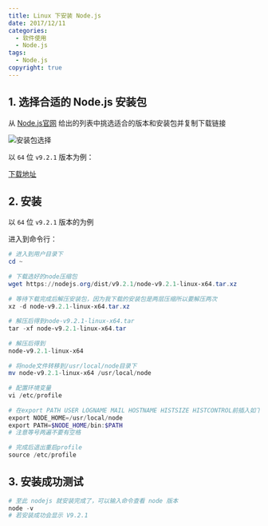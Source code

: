 ```yaml
---
title: Linux 下安装 Node.js
date: 2017/12/11
categories:
  - 软件使用
  - Node.js
tags:
  - Node.js
copyright: true
---
```


## 1. 选择合适的 Node.js 安装包

从 [Node.js官网][1] 给出的列表中挑选适合的版本和安装包并复制下载链接

![安装包选择][2]

以 `64` 位 `v9.2.1` 版本为例：

[下载地址][3]

## 2. 安装

以 `64` 位 `v9.2.1` 版本的为例

进入到命令行：

```powershell
# 进入到用户目录下
cd ~   
 
# 下载选好的node压缩包
wget https://nodejs.org/dist/v9.2.1/node-v9.2.1-linux-x64.tar.xz
 
# 等待下载完成后解压安装包，因为我下载的安装包是两层压缩所以要解压两次
xz -d node-v9.2.1-linux-x64.tar.xz
 
# 解压后得到node-v9.2.1-linux-x64.tar
tar -xf node-v9.2.1-linux-x64.tar
 
# 解压后得到
node-v9.2.1-linux-x64
 
# 将node文件转移到/usr/local/node目录下
mv node-v9.2.1-linux-x64 /usr/local/node
 
# 配置环境变量
vi /etc/profile
 
# 在export PATH USER LOGNAME MAIL HOSTNAME HISTSIZE HISTCONTROL前插入如下代码：
export NODE_HOME=/usr/local/node
export PATH=$NODE_HOME/bin:$PATH
# 注意等号两遍不要有空格
 
# 完成后退出重启profile
source /etc/profile
```

## 3. 安装成功测试

```powershell
# 至此 nodejs 就安装完成了，可以输入命令查看 node 版本
node -v
# 若安装成功会显示 V9.2.1
```

[1]: https://nodejs.org/dist/
[2]: https://www.blanc.site/img/87.png
[3]: https://nodejs.org/dist/v9.2.1/node-v9.2.1-linux-x64.tar.xz